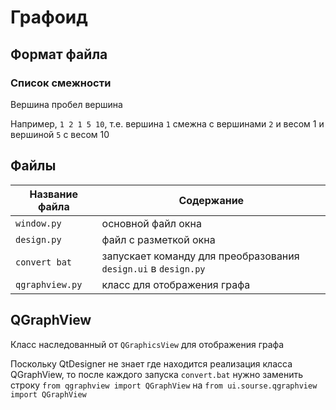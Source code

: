 # Графоид
## Формат файла
### Список смежности

Вершина пробел вершина

Например, `1 2 1 5 10`, т.е. вершина `1` смежна с вершинами `2` и весом 1 и вершиной `5` с весом 10

## Файлы
Название файла  | Содержание
---|---
`window.py`     | основной файл окна
`design.py`     | файл с разметкой окна
`convert bat`   | запускает команду для преобразования `design.ui` в `design.py`
`qgraphview.py` | класс для отображения графа

## QGraphView

Класс наследованный от `QGraphicsView` для отображения графа

Поскольку QtDesigner не знает где находится реализация класса QGraphView, то после каждого запуска `convert.bat` 
нужно заменить строку `from qgraphview import QGraphView` на `from ui.sourse.qgraphview import QGraphView`
